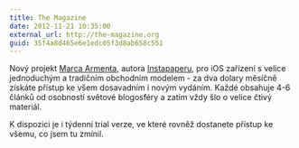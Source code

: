 ```yaml
---
title: The Magazine
date: 2012-11-21 10:35:00
external_url: http://the-magazine.org
guid: 35f4a8d465e6e1edc05f3d8ab658c551
---
```


Nový projekt [Marca Armenta](http://www.marco.org), autora [Instapaperu](http://www.instapaper.com/), pro iOS zařízení s velice jednoduchým a tradičním obchodním modelem - za dva dolary měsíčně získáte přístup ke všem dosavadním i novým vydáním. Každé obsahuje 4-6 článků od osobností světové blogosféry a zatím vždy šlo o velice čtivý materiál.

K dispozici je i týdenní trial verze, ve které rovněž dostanete přístup ke všemu, co jsem tu zmínil.
